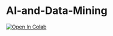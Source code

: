 # AI-and-Data-Mining

[![Open In Colab](https://colab.research.google.com/assets/colab-badge.svg)](https://colab.research.google.com/github/theophilus96/AI-and-Data-Mining/blob/main/Titanic_Assignment.ipynb)
